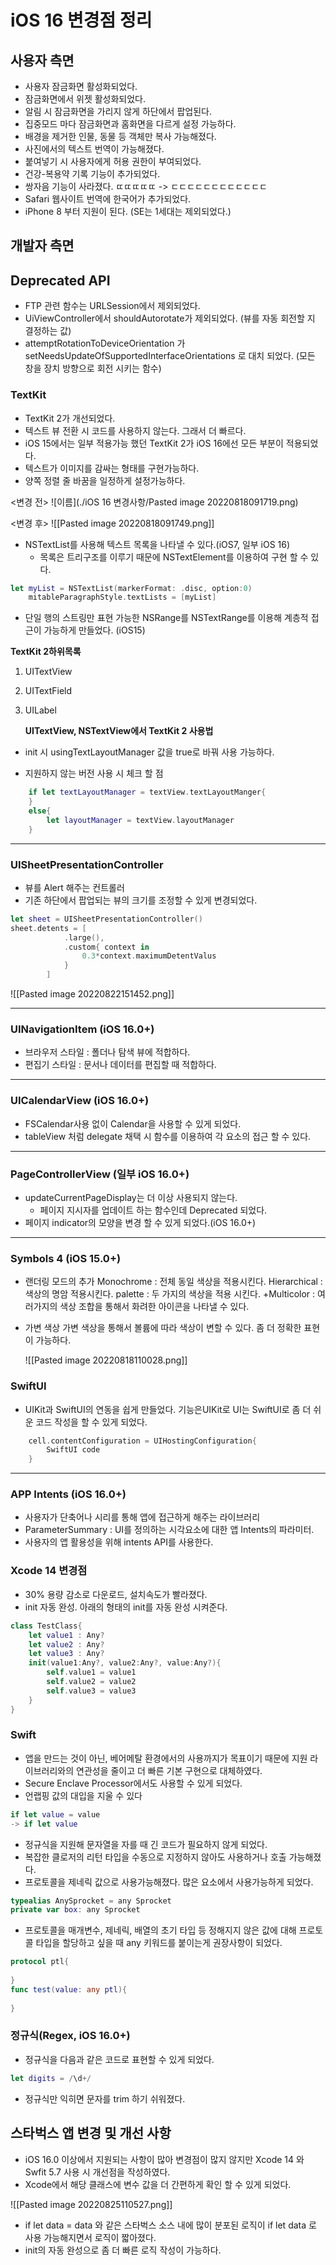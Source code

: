 # iOS 16 변경점 정리

## 사용자 측면
- 사용자 잠금화면 활성화되었다.
- 잠금화면에서 위젯 활성화되었다.
- 알림 시 잠금화면을 가리지 않게 하단에서 팝업된다.
- 집중모드 마다 잠금화면과 홈화면을 다르게 설정 가능하다.
- 배경을 제거한 인물, 동물 등 객체만 복사 가능해졌다.
- 사진에서의 텍스트 번역이 가능해졌다.
- 붙여넣기 시 사용자에게 허용 권한이 부여되었다.
- 건강-복용약 기록 기능이 추가되었다.
- 쌍자음 기능이 사라졌다. ㄸㄸㄸㄸㄸ -> ㄷㄷㄷㄷㄷㄷㄷㄷㄷㄷㄷㄷ
- Safari 웹사이트 번역에 한국어가 추가되었다.
- iPhone 8 부터 지원이 된다. (SE는 1세대는 제외되었다.)

## 개발자 측면
## Deprecated API
- FTP 관련 함수는 URLSession에서 제외되었다.
- UiViewController에서 shouldAutorotate가 제외되었다. (뷰를 자동 회전할 지 결정하는 값)
- attemptRotationToDeviceOrientation 가 setNeedsUpdateOfSupportedInterfaceOrientations 로 대치 되었다. (모든 창을 장치 방향으로 회전 시키는 함수)

### TextKit
- TextKit 2가 개선되었다.
- 텍스트 뷰 전환 시 코드를 사용하지 않는다. 그래서 더 빠르다.
- iOS 15에서는 일부 적용가능 했던 TextKit 2가 iOS 16에선 모든 부분이 적용되었다.
- 텍스트가 이미지를 감싸는 형태를 구현가능하다.
- 양쪽 정렬 줄 바꿈을 일정하게 설정가능하다.

<변경 전>
![이름](./iOS 16 변경사항/Pasted image 20220818091719.png)


<변경 후>
![[Pasted image 20220818091749.png]]

- NSTextList를 사용해 텍스트 목록을 나타낼 수 있다.(iOS7, 일부 iOS 16)
	- 목록은 트리구조를 이루기 때문에 NSTextElement를 이용하여 구현 할 수 있다. 
```swift
let myList = NSTextList(markerFormat: .disc, option:0)
	mitableParagraphStyle.textLists = [myList]
```

- 단일 행의 스트링만 표현 가능한 NSRange를 NSTextRange를 이용해 계층적 접근이 가능하게 만들었다. (iOS15)

**TextKit 2하위목록**
1. UITextView
2. UITextField
3. UILabel

	**UITextView, NSTextView에서 TextKit 2 사용법**
* init 시 usingTextLayoutManager 값을 true로 바꿔 사용 가능하다.
- 지원하지 않는 버전 사용 시 체크 할 점
```swift
	if let textLayoutManager = textView.textLayoutManger{
	}
	else{
		let layoutManager = textView.layoutManager
	}
```
___
### UISheetPresentationController
- 뷰를 Alert 해주는 컨트롤러
- 기존 하단에서 팝업되는 뷰의 크기를 조정할 수 있게 변경되었다.

```swift
let sheet = UISheetPresentationController()
sheet.detents = [
            .large(),
            .custom{ context in
                0.3*context.maximumDetentValus
            }
        ]
```

![[Pasted image 20220822151452.png]]

---
### UINavigationItem (iOS 16.0+)
- 브라우저 스타일 : 폴더나 탐색 뷰에 적합하다.
- 편집기 스타일 : 문서나 데이터를 편집할 때 적합하다.
___
### UICalendarView (iOS 16.0+)
- FSCalendar사용 없이 Calendar을 사용할 수 있게 되었다.
- tableView 처럼 delegate 채택 시 함수를 이용하여 각 요소의 접근 할 수 있다.
___
### PageControllerView (일부 iOS 16.0+)
- updateCurrentPageDisplay는 더 이상 사용되지 않는다.
	- 페이지 지시자를 업데이트 하는 함수인데 Deprecated 되었다. 
- 페이지 indicator의 모양을 변경 할 수 있게 되었다.(iOS 16.0+)
---
### Symbols 4 (iOS 15.0+)
- 랜더링 모드의 추가
	Monochrome : 전체 동일 색상을 적용시킨다.
	Hierarchical : 색상의 명암 적용시킨다.
	palette : 두 가지의 색상을 적용 시킨다.
	+Multicolor : 여러가지의 색상 조합을 통해서 화려한 아이콘을 나타낼 수 있다.

- 가변 색상 
	가변 색상을 통해서 볼륨에 따라 색상이 변할 수 있다.
	좀 더 정확한 표현이 가능하다. 
	
	![[Pasted image 20220818110028.png]]

### SwiftUI
- UIKit과 SwiftUI의 연동을 쉽게 만들었다. 기능은UIKit로 UI는 SwiftUI로 좀 더 쉬운 코드 작성을 할 수 있게 되었다.
```swift
	cell.contentConfiguration = UIHostingConfiguration{
		SwiftUI code
	}
```
---
### APP Intents (iOS 16.0+)
- 사용자가 단축어나 시리를 통해 앱에 접근하게 해주는 라이브러리
- ParameterSummary : UI를 정의하는 시각요소에 대한 앱 Intents의 파라미터.
- 사용자의 앱 활용성을 위해 intents API를 사용한다.

### Xcode 14 변경점
- 30% 용량 감소로 다운로드, 설치속도가 빨라졌다.
- init 자동 완성. 아래의 형태의 init를 자동 완성 시켜준다.
```swift
class TestClass{
	let value1 : Any?
	let value2 : Any?
	let value3 : Any?
	init(value1:Any?, value2:Any?, value:Any?){
		self.value1 = value1
		self.value2 = value2
		self.value3 = value3					   
	}
}
```

### Swift
- 앱을 만드는 것이 아닌, 베어메탈 환경에서의 사용까지가 목표이기 때문에 지원 라이브러리와의 연관성을 줄이고 더 빠른 기본 구현으로 대체하였다.
- Secure Enclave Processor에서도 사용할 수 있게 되었다. 
- 언랩핑 값의 대입을 지울 수 있다
```swift  
if let value = value
-> if let value
```
- 정규식을 지원해 문자열을 자를 때 긴 코드가 필요하지 않게 되었다.
- 복잡한 클로저의 리턴 타입을 수동으로 지정하지 않아도 사용하거나 호출 가능해졌다.
-  프로토콜을 제네릭 값으로 사용가능해졌다. 많은 요소에서 사용가능하게 되었다.
``` swift
typealias AnySprocket = any Sprocket
private var box: any Sprocket
```
- 프로토콜을 매개변수, 제네릭, 배열의 초기 타입 등 정해지지 않은 값에 대해 프로토콜 타입을 할당하고 싶을 때 any 키워드를 붙이는게 권장사항이 되었다.
```swift
protocol ptl{
			 
}
func test(value: any ptl){
	
}
```
### 정규식(Regex, iOS 16.0+) 
- 정규식을 다음과 같은 코드로 표현할 수 있게 되었다. 
```swift
let digits = /\d+/
```
- 정규식만 익히면 문자를 trim 하기 쉬워졌다.


## 스타벅스 앱 변경 및 개선 사항
- iOS 16.0 이상에서 지원되는 사항이 많아 변경점이 많지 않지만 Xcode 14 와 Swfit 5.7 사용 시 개선점을 작성하였다.
- Xcode에서 해당 클래스에 변수 값을 더 간편하게 확인 할 수 있게 되었다.  

 ![[Pasted image 20220825110527.png]]

- if let data = data 와 같은 스타벅스 소스 내에 많이 분포된 로직이 if let data 로 사용 가능해지면서 로직이 짧아졌다.
- init의 자동 완성으로 좀 더 빠른 로직 작성이 가능하다.
